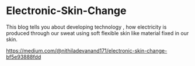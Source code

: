 # Electronic-Skin-Change
This blog tells you about developing technology , how electricity is produced through our sweat using soft flexible skin like material fixed in our skin.

https://medium.com/@nithiladevanand171/electronic-skin-change-bf5e93888fdd

